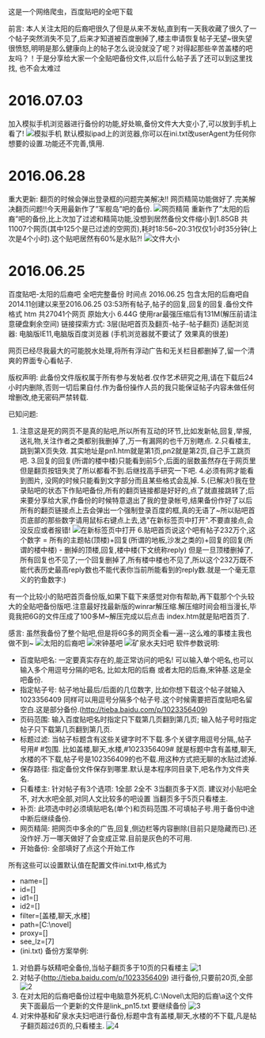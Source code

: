 这是一个网络爬虫，百度贴吧的全吧下载

前言: 本人关注太阳的后裔吧很久了但是从来不发帖,直到有一天我收藏了很久了一个帖子突然消失不见了,后来才知道被百度删掉了,楼主申请恢复帖子无望~很失望很愤怒,明明是那么健康向上的帖子怎么说没就没了呢？对得起那些辛苦盖楼的吧友吗？！于是分享给大家一个全贴吧备份文件,以后什么帖子丢了还可以到这里找找, 也不会太难过

# 2016.07.03
加入模拟手机浏览器进行备份的功能,好处嘛,备份文件大大变小了,可以放到手机上看了!
![模拟手机](img/01.png)
默认模拟ipad上的浏览器,你可以在ini.txt改userAgent为任何你想要的设置.功能还不完善,慎用.

# 2016.06.28  
重大更新: 翻页的时候会弹出登录框的问题完美解决!!
网页精简功能做好了.完美解决翻页问题!!今天用最新作了”军舰岛”吧的备份.
![网页精简](img/02.png)
重新作了”太阳的后裔”吧的备份,比上次加了过滤和精简功能,没想到居然备份文件缩小到1.85GB 共11007个网页(其中125个是已过滤的空网页),耗时18:56~20:31仅仅1小时35分钟(上次是4个小时).这个贴吧居然有60%是水贴?!
![文件大小](img/03.png)
# 2016.06.25
百度贴吧-太阳的后裔吧 全吧完整备份 时间点 2016.06.25 
包含太阳的后裔吧自2014.11创建以来至2016.06.25 03:53所有帖子,帖子的回复,回复的回复.备份文件格式 htm 共27041个网页 原始大小 6.44G  使用rar最强压缩后有131M(解压前请注意硬盘剩余空间)
链接探索方式: 3层(贴吧首页及翻页-帖子-帖子翻页)
适配浏览器: 电脑版IE11,电脑版百度浏览器 (手机浏览器就不要试了 效果真的很差) 

网页已经尽我最大的可能脱水处理,将所有浮动广告和无关栏目都删掉了,留一个清爽的界面专心看帖子.

版权声明: 此备份文件版权属于所有参与发帖者.仅作艺术研究之用,请在下载后24小时内删除,否则一切后果自付.作为备份操作人员的我只能保证帖子内容未做任何增删改,绝无密码严禁转载.

已知问题:
1. 注意这是死的网页不是真的贴吧,所以所有互动的环节,比如发新帖,回复,举报,送礼物,关注作者之类都别我删掉了,万一有漏网的也千万别瞎点.
2.只看楼主,跳到第X页失效. 其实地址是pn1.htm就是第1页,pn2就是第2页,自己手工跳页吧.
3.回复的回复(所谓的楼中楼)只能看到前5个,后面的层数虽然存在于网页里但是翻页按钮失灵了所以都看不到.后继找高手研究一下吧.
4.必须有网才能看到图片, 没网的时候只能看到文字部分而且某些格式会乱掉.
5.(已解决!)我在登录贴吧的状态下作贴吧备份,所有的翻页链接都是好好的,点了就直接跳转了;后来要分享给大家,作备份的时候特意退出了我的登录帐号,结果备份作好了以后所有的翻页链接点上去会弹出一个强制登录百度的框,真的无语了~所以贴吧首页底部的那些数字请用鼠标右键点上去,选"在新标签页中打开".不要直接点,会没反应或者报错!
![在新标签页中打开](img/04.png)
6.贴吧首页说这个吧有帖子232万个,这个数字 = 所有的主题帖(顶楼)+回复(所谓的地板,沙发之类的)+回复的回复(所谓的楼中楼) - 删掉的顶楼,回复,楼中楼(下文统称reply)
  但是一旦顶楼删掉了,所有回复也不见了;一个回复删掉了,所有楼中楼也不见了,所以这个232万既不能代表历史最高reply数也不能代表你当前所能看到的reply数.就是一个毫无意义的钓鱼数字:)

有一个比较小的贴吧首页备份版,如果下载下来感觉对你有帮助,再下载那个个头较大的全贴吧备份版吧.注意最好找最新版的winrar解压缩.解压缩时间会相当漫长,毕竟我把6G的文件压成了100多M~解压完成以后点击 index.htm就是贴吧首页了.

感言: 虽然我备份了整个贴吧,但是将6G多的网页全看一遍--这么难的事楼主我也做不到~
![太阳的后裔吧](img/05.png)
![宋钟基吧](img/06.png)
![矿泉水夫妇吧](img/07.png)
软件参数说明:
+ 百度贴吧名: 一定要真实存在的,能正常访问的吧名! 可以输入单个吧名,也可以输入多个用逗号分隔的吧名, 比如太阳的后裔 或者太阳的后裔,宋钟基.这是全吧备份.
+ 指定帖子号: 帖子地址最后/后面的几位数字, 比如你想下载这个帖子就输入1023356409  同样可以用逗号分隔多个帖子号.这个时候需要把百度贴吧名留空白.这是部分备份.(http://tieba.baidu.com/p/1023356409)
+ 页码范围: 输入百度贴吧名时指定只下载第几页翻到第几页; 输入帖子号时指定帖子只下载第几页翻到第几页.
+ 标题过滤: 当帖子标题含有这些关键字时不下载.多个关键字用逗号分隔,,帖子号用#  #包围. 比如盖楼,聊天,水楼,#1023356409# 就是标题中含有盖楼,聊天,水楼的不下载,帖子号是102356409的也不载.用这种方式把无聊的水贴过滤掉.
+ 保存路径: 指定备份文件保存到哪里.默认是本程序同目录下,吧名作为文件夹名.
+ 只看楼主: 针对帖子有3个选项: 1全部 2全不 3当翻页多于X页. 建议对小贴吧全不, 对大水吧全部,对同人文比较多的吧设置 当翻页多于5页只看楼主.
+ 补页: 此项选中时必须填贴吧名(单个)和页码范围.不可填帖子号.用于备份中途中断后继续备份.
+ 网页精简: 把网页中多余的广告,回复,侧边栏等内容删除(目前只是隐藏而已).还没作好.万一哪天做好了会变成正常.目前是灰色的不可用.
+ 开始备份: 全部填好了点这个开始工作

所有这些可以设置默认值在配置文件ini.txt中,格式为
+ name=[]
+ id=[]
+ id1=[]
+ id2=[]
+ filter=[盖楼,聊天,水楼]
+ path=[C:\novel\]
+ proxy=[]
+ see_lz=[7] 
+ (ini.txt)
备份方案举例:
1. 对伯爵与妖精吧全备份,当帖子翻页多于10页的只看楼主
![1](img/09.png)
2. 对帖子(http://tieba.baidu.com/p/1023356409) 进行备份,只要前20页,全部
![2](img/10.png)
3. 在对太阳的后裔吧备份过程中电脑意外死机.C:\Novel\太阳的后裔\a这个文件夹下面最后一个更新的文件是link_pn15.txt 要继续备份
![3](img/11.png)
4. 对宋仲基和矿泉水夫妇吧进行备份,标题中含有盖楼,聊天,水楼的不下载,凡是帖子翻页超过6页的,只看楼主.
![4](img/12.png)




